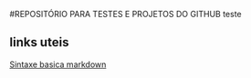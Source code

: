#REPOSITÓRIO PARA TESTES E PROJETOS DO GITHUB
teste

## links uteis
[Sintaxe basica markdown](https://www.markdownguide.org/basic-syntax/)
